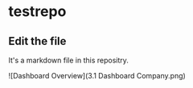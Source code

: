 # testrepo
## Edit the file
It's a markdown file in this repositry.

![Dashboard Overview](3.1 Dashboard Company.png)

